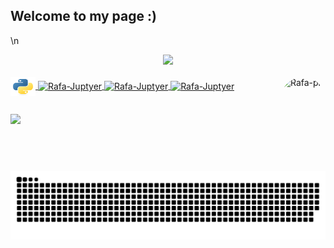 ## Welcome to my page :)

\n
<div align="center">
  <a href="https://github.com/24832">
  <img height="180em" src="https://github-readme-stats.vercel.app/api?username=24832&show_icons=true&theme=dark&include_all_commits=true&count_private=true"/>
 
</div>
<div style="display: inline_block"><br>

  <img align="center" alt="Rafa-Python" height="30" width="40" src="https://raw.githubusercontent.com/devicons/devicon/master/icons/python/python-original.svg">
  <img align="center" alt="Rafa-Juptyer" height="30" width="40" src="https://cdn.jsdelivr.net/gh/devicons/devicon/icons/jupyter/jupyter-original-wordmark.svg">
  <img align="center" alt="Rafa-Juptyer" height="30" width="40" src="https://cdn.jsdelivr.net/gh/devicons/devicon/icons/html5/html5-original.svg">
  <img align="center" alt="Rafa-Juptyer" height="40" width="50" src="https://cdn.jsdelivr.net/gh/devicons/devicon/icons/mysql/mysql-original-wordmark.svg" />
          
  <img align="right" alt="Rafa-pic" height="150" style="border-radius:50px;" src="https://www.isa.ulisboa.pt/files/logo_green.png">
 
</div>
  
  ##
 
<div> 
 
  <a href="https://www.linkedin.com/public-profile/settings?lipi=urn%3Ali%3Apage%3Ad_flagship3_profile_self_edit_contact-info%3B5WNB6ll1REqIGgIjAMhdWA%3D%3D" target="_blank"><img src="https://img.shields.io/badge/LinkedIn-0077B5?style=for-the-badge&logo=linkedin&logoColor=white"></a>
 	
  

![snake gif](https://github.com/24832/24832/blob/output/github-contribution-grid-snake.svg)

